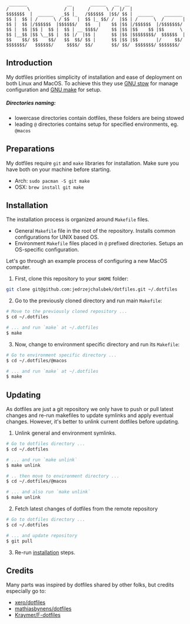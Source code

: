 ```
 _______               __       ______   __  __                     
/       \             /  |     /      \ /  |/  |                    
$$$$$$$  |  ______   _$$ |_   /$$$$$$  |$$/ $$ |  ______    _______ 
$$ |  $$ | /      \ / $$   |  $$ |_ $$/ /  |$$ | /      \  /       |
$$ |  $$ |/$$$$$$  |$$$$$$/   $$   |    $$ |$$ |/$$$$$$  |/$$$$$$$/ 
$$ |  $$ |$$ |  $$ |  $$ | __ $$$$/     $$ |$$ |$$    $$ |$$      \ 
$$ |__$$ |$$ \__$$ |  $$ |/  |$$ |      $$ |$$ |$$$$$$$$/  $$$$$$  |
$$    $$/ $$    $$/   $$  $$/ $$ |      $$ |$$ |$$       |/     $$/ 
$$$$$$$/   $$$$$$/     $$$$/  $$/       $$/ $$/  $$$$$$$/ $$$$$$$/  

```

## Introduction

My dotfiles priorities simplicity of installation and ease of deployment on both Linux and MacOS. To achieve this they use [GNU stow](https://www.gnu.org/software/stow/) for manage configuration and [GNU make](https://www.gnu.org/software/make/) for setup.

##### Directories naming:
- lowercase directories contain dotfiles, these folders are being stowed
- leading `@` directories contains setup for specified environments, eg. `@macos`

## Preparations

My dotfiles require `git` and `make` libraries for installation. Make sure you have both on your machine before starting.

- Arch: `sudo pacman -S git make`
- OSX: `brew install git make`

## Installation

The installation process is organized around `Makefile` files.

- General `Makefile` file in the root of the repository. Installs common configurations for UNIX based OS.
- Environment `Makefile` files placed in `@` prefixed directories. Setups an OS-specific configuration.

Let's go through an example process of configuring a new MacOS computer.

1. First, clone this repository to your `$HOME` folder: 

```bash
git clone git@github.com:jedrzejchalubek/dotfiles.git ~/.dotfiles
```

2. Go to the previously cloned directory and run main `Makefile`:

```bash
# Move to the previously cloned repository ...
$ cd ~/.dotfiles

# ... and run `make` at ~/.dotfiles
$ make
```

3. Now, change to environment specific directory and run its `Makefile`:

```bash
# Go to environment specific directory ...
$ cd ~/.dotfiles/@macos

# ... and run `make` at ~/.dotfiles
$ make
```

## Updating

As dotfiles are just a git repository we only have to push or pull latest changes and re-run makefiles to update symlinks and apply eventual changes. However, it's better to unlink current dotfiles before updating.

1. Unlink general and environment symlinks.

```bash
# Go to dotfiles directory ...
$ cd ~/.dotfiles

# ... and run `make unlink`
$ make unlink

# .. then move to environment directory ...
$ cd ~/.dotfiles/@macos

# ... and also run `make unlink`
$ make unlink
```

2. Fetch latest changes of dotfiles from the remote repository

```bash
# Go to dotfiles directory ...
$ cd ~/.dotfiles

# ... and update repository
$ git pull
```

3. Re-run [installation](#installation) steps.

## Credits

Many parts was inspired by dotfiles shared by other folks, but credits especially go to:
- [xero/dotfiles](https://github.com/xero/dotfiles)
- [mathiasbynens/dotfiles](https://github.com/mathiasbynens/dotfiles)
- [Kraymer/F-dotfiles](https://github.com/Kraymer/F-dotfiles)
